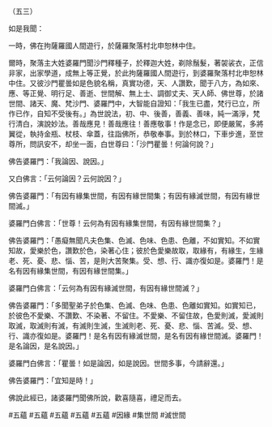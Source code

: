 （五三）

如是我聞：

一時，佛在拘薩羅國人間遊行，於薩羅聚落村北申恕林中住。

爾時，聚落主大姓婆羅門聞沙門釋種子，於釋迦大姓，剃除鬚髮，著袈裟衣，正信非家，出家學道，成無上等正覺，於此拘薩羅國人間遊行，到婆羅聚落村北申恕林中住。又彼沙門瞿曇如是色貌名稱，真實功德，天、人讚歎，聞于八方，為如來、應、等正覺、明行足、善逝、世間解、無上士、調御丈夫、天人師、佛世尊，於諸世間、諸天、魔、梵沙門、婆羅門中，大智能自證知：「我生已盡，梵行已立，所作已作，自知不受後有。」為世說法，初、中、後善，善義、善味，純一滿淨，梵行清白，演說妙法。善哉應見！善哉應往！善應敬事！作是念已，即便嚴駕，多將翼從，執持金瓶、杖枝、傘蓋，往詣佛所，恭敬奉事。到於林口，下車步進，至世尊所，問訊安不，却坐一面，白世尊曰：「沙門瞿曇！何論何說？」

佛告婆羅門：「我論因、說因。」

又白佛言：「云何論因？云何說因？」

佛告婆羅門：「有因有緣集世間，有因有緣世間集；有因有緣滅世間，有因有緣世間滅。」

婆羅門白佛言：「世尊！云何為有因有緣集世間，有因有緣世間集？」

佛告婆羅門：「愚癡無聞凡夫色集、色滅、色味、色患、色離，不如實知。不如實知故，愛樂於色，讚歎於色，染著心住；彼於色愛樂故取，取緣有，有緣生，生緣老、死、憂、悲、惱、苦，是則大苦聚集。受、想、行、識亦復如是。婆羅門！是名有因有緣集世間，有因有緣世間集。」

婆羅門白佛言：「云何為有因有緣滅世間，有因有緣世間滅？」

佛告婆羅門：「多聞聖弟子於色集、色滅、色味、色患、色離如實知。如實知已，於彼色不愛樂、不讚歎、不染著、不留住。不愛樂、不留住故，色愛則滅，愛滅則取滅，取滅則有滅，有滅則生滅，生滅則老、死、憂、悲、惱、苦滅。受、想、行、識亦復如是。婆羅門！是名有因有緣滅世間，是名有因有緣世間滅。婆羅門！是名論因，是名說因。」

婆羅門白佛言：「瞿曇！如是論因，如是說因。世間多事，今請辭還。」

佛告婆羅門：「宜知是時！」

佛說此經已，諸婆羅門聞佛所說，歡喜隨喜，禮足而去。






#五蘊
#五蘊
#五蘊
#五蘊
#五蘊
#因緣
#集世間
#滅世間
